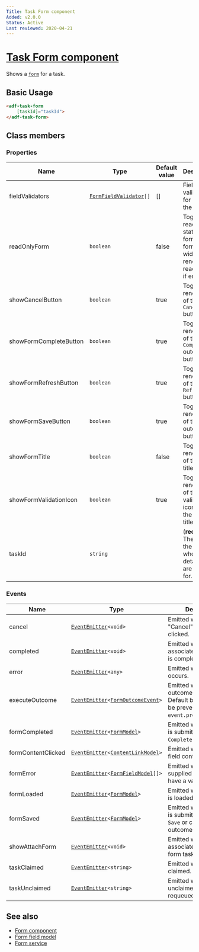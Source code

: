 ```yaml
---
Title: Task Form component
Added: v2.0.0
Status: Active
Last reviewed: 2020-04-21
---
```


# [Task Form component](../../../lib/process-services/src/lib/task-list/components/task-form/task-form.component.ts "Defined in task-form.component.ts")

Shows a [`form`](../../../lib/process-services/src/lib/task-list/models/form.model.ts) for a task.

## Basic Usage

```html
<adf-task-form 
    [taskId]="taskId">
</adf-task-form>
```

## Class members

### Properties

| Name | Type | Default value | Description |
| ---- | ---- | ------------- | ----------- |
| fieldValidators | [`FormFieldValidator`](lib/core/src/lib/form/components/widgets/core/form-field-validator.ts)`[]` | \[] | Field validators for use with the form. |
| readOnlyForm | `boolean` | false | Toggles read-only state of the form. All form widgets render as read-only if enabled. |
| showCancelButton | `boolean` | true | Toggle rendering of the `Cancel` button. |
| showFormCompleteButton | `boolean` | true | Toggles rendering of the `Complete` outcome button. |
| showFormRefreshButton | `boolean` | true | Toggles rendering of the `Refresh` button. |
| showFormSaveButton | `boolean` | true | Toggles rendering of the `Save` outcome button. |
| showFormTitle | `boolean` | false | Toggles rendering of the form title. |
| showFormValidationIcon | `boolean` | true | Toggle rendering of the validation icon next to the form title. |
| taskId | `string` |  | (**required**) The id of the task whose details we are asking for. |

### Events

| Name | Type | Description |
| ---- | ---- | ----------- |
| cancel | [`EventEmitter`](https://angular.io/api/core/EventEmitter)`<void>` | Emitted when the "Cancel" button is clicked. |
| completed | [`EventEmitter`](https://angular.io/api/core/EventEmitter)`<void>` | Emitted when the form associated with the task is completed. |
| error | [`EventEmitter`](https://angular.io/api/core/EventEmitter)`<any>` | Emitted when an error occurs. |
| executeOutcome | [`EventEmitter`](https://angular.io/api/core/EventEmitter)`<`[`FormOutcomeEvent`](../../../lib/core/form/components/widgets/core/form-outcome-event.model.ts)`>` | Emitted when any outcome is executed. Default behaviour can be prevented via `event.preventDefault()`. |
| formCompleted | [`EventEmitter`](https://angular.io/api/core/EventEmitter)`<`[`FormModel`](../../../lib/core/form/components/widgets/core/form.model.ts)`>` | Emitted when the form is submitted with the `Complete` outcome. |
| formContentClicked | [`EventEmitter`](https://angular.io/api/core/EventEmitter)`<`[`ContentLinkModel`](../../../lib/core/form/components/widgets/core/content-link.model.ts)`>` | Emitted when the form field content is clicked. |
| formError | [`EventEmitter`](https://angular.io/api/core/EventEmitter)`<`[`FormFieldModel`](../../core/models/form-field.model.md)`[]>` | Emitted when the supplied form values have a validation error. |
| formLoaded | [`EventEmitter`](https://angular.io/api/core/EventEmitter)`<`[`FormModel`](../../../lib/core/form/components/widgets/core/form.model.ts)`>` | Emitted when the form is loaded or reloaded. |
| formSaved | [`EventEmitter`](https://angular.io/api/core/EventEmitter)`<`[`FormModel`](../../../lib/core/form/components/widgets/core/form.model.ts)`>` | Emitted when the form is submitted with the `Save` or custom outcomes. |
| showAttachForm | [`EventEmitter`](https://angular.io/api/core/EventEmitter)`<void>` | Emitted when the form associated with the form task is attached. |
| taskClaimed | [`EventEmitter`](https://angular.io/api/core/EventEmitter)`<string>` | Emitted when the task is claimed. |
| taskUnclaimed | [`EventEmitter`](https://angular.io/api/core/EventEmitter)`<string>` | Emitted when the task is unclaimed (ie, requeued).. |

## See also

-   [Form component](./form.component.md)
-   [Form field model](../../core/models/form-field.model.md)
-   [Form service](../../core/services/form.service.md)
